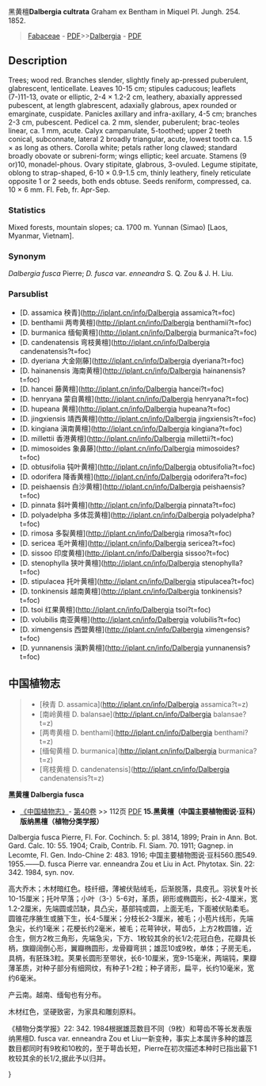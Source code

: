 黑黄檀**Dalbergia cultrata** Graham ex Bentham in Miquel Pl. Jungh. 254. 1852.

> [Fabaceae](http://iplant.cn/info/Fabaceae?t=foc) - [PDF](http://www.iplant.cn/foc/pdf/Fabaceae.pdf)>>[Dalbergia](http://iplant.cn/info/Dalbergia?t=foc) - [PDF](http://www.iplant.cn/foc/pdf/Dalbergia.pdf)
## Description

Trees; wood red. Branches slender, slightly finely ap-pressed puberulent, glabrescent, lenticellate. Leaves 10-15 cm; stipules caducous; leaflets (7-)11-13, ovate or elliptic, 2-4 × 1.2-2 cm, leathery, abaxially appressed pubescent, at length glabrescent, adaxially glabrous, apex rounded or emarginate, cuspidate. Panicles axillary and infra-axillary, 4-5 cm; branches 2-3 cm, pubescent. Pedicel ca. 2 mm, slender, puberulent; brac-teoles linear, ca. 1 mm, acute. Calyx campanulate, 5-toothed; upper 2 teeth conical, subconnate, lateral 2 broadly triangular, acute, lowest tooth ca. 1.5 × as long as others. Corolla white; petals rather long clawed; standard broadly obovate or subreni-form; wings elliptic; keel arcuate. Stamens (9 or)10, monadel-phous. Ovary stipitate, glabrous, 3-ovuled. Legume stipitate, oblong to strap-shaped, 6-10 × 0.9-1.5 cm, thinly leathery, finely reticulate opposite 1 or 2 seeds, both ends obtuse. Seeds reniform, compressed, ca. 10 × 6 mm. Fl. Feb, fr. Apr-Sep.

### Statistics
Mixed forests, mountain slopes; ca. 1700 m. Yunnan (Simao) [Laos, Myanmar, Vietnam].

### Synonym
*Dalbergia fusca* Pierre; *D. fusca* var. *enneandra* S. Q. Zou & J. H. Liu.


### Parsublist

* [D.  assamica  秧青](http://iplant.cn/info/Dalbergia assamica?t=foc)
* [D.  benthamii  两粤黄檀](http://iplant.cn/info/Dalbergia benthamii?t=foc)
* [D.  burmanica  缅甸黄檀](http://iplant.cn/info/Dalbergia burmanica?t=foc)
* [D.  candenatensis  弯枝黄檀](http://iplant.cn/info/Dalbergia candenatensis?t=foc)
* [D.  dyeriana  大金刚藤](http://iplant.cn/info/Dalbergia dyeriana?t=foc)
* [D.  hainanensis  海南黄檀](http://iplant.cn/info/Dalbergia hainanensis?t=foc)
* [D.  hancei  藤黄檀](http://iplant.cn/info/Dalbergia hancei?t=foc)
* [D.  henryana  蒙自黄檀](http://iplant.cn/info/Dalbergia henryana?t=foc)
* [D.  hupeana  黄檀](http://iplant.cn/info/Dalbergia hupeana?t=foc)
* [D.  jingxiensis  靖西黄檀](http://iplant.cn/info/Dalbergia jingxiensis?t=foc)
* [D.  kingiana  滇南黄檀](http://iplant.cn/info/Dalbergia kingiana?t=foc)
* [D.  millettii  香港黄檀](http://iplant.cn/info/Dalbergia millettii?t=foc)
* [D.  mimosoides  象鼻藤](http://iplant.cn/info/Dalbergia mimosoides?t=foc)
* [D.  obtusifolia  钝叶黄檀](http://iplant.cn/info/Dalbergia obtusifolia?t=foc)
* [D.  odorifera  降香黄檀](http://iplant.cn/info/Dalbergia odorifera?t=foc)
* [D.  peishaensis  白沙黄檀](http://iplant.cn/info/Dalbergia peishaensis?t=foc)
* [D.  pinnata  斜叶黄檀](http://iplant.cn/info/Dalbergia pinnata?t=foc)
* [D.  polyadelpha  多体蕊黄檀](http://iplant.cn/info/Dalbergia polyadelpha?t=foc)
* [D.  rimosa  多裂黄檀](http://iplant.cn/info/Dalbergia rimosa?t=foc)
* [D.  sericea  毛叶黄檀](http://iplant.cn/info/Dalbergia sericea?t=foc)
* [D.  sissoo  印度黄檀](http://iplant.cn/info/Dalbergia sissoo?t=foc)
* [D.  stenophylla  狭叶黄檀](http://iplant.cn/info/Dalbergia stenophylla?t=foc)
* [D.  stipulacea  托叶黄檀](http://iplant.cn/info/Dalbergia stipulacea?t=foc)
* [D.  tonkinensis  越南黄檀](http://iplant.cn/info/Dalbergia tonkinensis?t=foc)
* [D.  tsoi  红果黄檀](http://iplant.cn/info/Dalbergia tsoi?t=foc)
* [D.  volubilis  南亚黄檀](http://iplant.cn/info/Dalbergia volubilis?t=foc)
* [D.  ximengensis  西盟黄檀](http://iplant.cn/info/Dalbergia ximengensis?t=foc)
* [D.  yunnanensis  滇黔黄檀](http://iplant.cn/info/Dalbergia yunnanensis?t=foc)


## 中国植物志

> * [秧青  D.  assamica](http://iplant.cn/info/Dalbergia assamica?t=z)
> * [南岭黄檀  D.  balansae](http://iplant.cn/info/Dalbergia balansae?t=z)
> * [两粤黄檀  D.  benthami](http://iplant.cn/info/Dalbergia benthami?t=z)
> * [缅甸黄檀  D.  burmanica](http://iplant.cn/info/Dalbergia burmanica?t=z)
> * [弯枝黄檀  D.  candenatensis](http://iplant.cn/info/Dalbergia candenatensis?t=z)

**黑黄檀 Dalbergia fusca**

* [《中国植物志》](http://www.iplant.cn/frps)- [第40卷](http://www.iplant.cn/frps/vol/40) >> 112页 [PDF](http://www.iplant.cn/frps/pdf/40/112.PDF)
**15.黑黄檀（中国主要植物图说·豆科）版纳黑檀（植物分类学报）**

Dalbergia fusca Pierre, Fl. For. Cochinch. 5: pl. 3814, 1899; Prain in Ann. Bot. Gard. Calc. 10: 55. 1904; Craib, Contrib. Fl. Siam. 70. 1911; Gagnep. in Lecomte, Fl. Gen. Indo-Chine 2: 483. 1916; 中国主要植物图说·豆科560.图549. 1955.——D. fusca Pierre var. enneandra Zou et Liu in Act. Phytotax. Sin. 22: 342. 1984, syn. nov.

高大乔木；木材暗红色。枝纤细，薄被伏贴绒毛，后渐脱落，具皮孔。羽状复叶长10-15厘米；托叶早落；小叶（3-）5-6对，革质，卵形或椭圆形，长2-4厘米，宽1.2-2厘米，先端圆或凹缺，具凸尖，基部钝或圆，上面无毛，下面被伏贴柔毛。圆锥花序腋生或腋下生，长4-5厘米；分枝长2-3厘米，被毛；小苞片线形，先端急尖，长约1毫米；花梗长约2毫米，被毛；花萼钟状，萼齿5，上方2枚圆锥，近合生，侧方2枚三角形，先端急尖，下方、1枚较其余的长1/2;花冠白色，花瓣具长柄，旗瓣阔倒心形，翼瓣椭圆形，龙骨瓣弯拱；雄蕊10或9枚，单体；子房无毛，具柄，有胚珠3粒。荚果长圆形至带状，长6-10厘米，宽9-15毫米，两端钝，果瓣薄革质，对种子部分有细网纹，有种子1-2粒；种子肾形，扁平，长约10毫米，宽约6毫米。

产云南。越南、缅甸也有分布。

木材红色，坚硬致密，为家具和雕刻原料。

《植物分类学报》22: 342. 1984根据雄蕊数目不同（9枚）和萼齿不等长发表版纳黑檀D. fusca var. enneandra Zou et Liu一新变种，事实上本属许多种的雄蕊数目都同时有9枚和10枚的，至于萼齿长短，Pierre在初次描述本种时已指出最下1枚较其余的长1/2,据此予以归并。

}